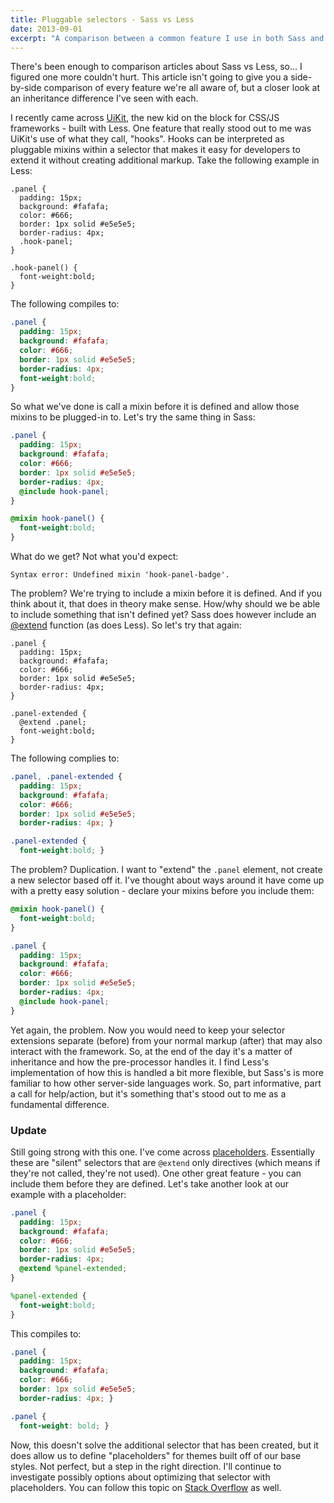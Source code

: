 ```yaml
---
title: Pluggable selectors - Sass vs Less
date: 2013-09-01
excerpt: "A comparison between a common feature I use in both Sass and Less"
---
```


There's been enough to comparison articles about Sass vs Less, so... I figured one more couldn't hurt. This article isn't going to give you a side-by-side comparison of every feature we're all aware of, but a closer look at an inheritance difference I've seen with each.

I recently came across [UiKit](http://getuikit.com), the new kid on the block for CSS/JS frameworks - built with Less. One feature that really stood out to me was UiKit's use of what they call, "hooks". Hooks can be interpreted as pluggable mixins within a selector that makes it easy for developers to extend it without creating additional markup. Take the following example in Less:

```less
.panel {
  padding: 15px;
  background: #fafafa;
  color: #666;
  border: 1px solid #e5e5e5;
  border-radius: 4px;
  .hook-panel;
}

.hook-panel() {
  font-weight:bold;
}
```

The following compiles to:

```css
.panel {
  padding: 15px;
  background: #fafafa;
  color: #666;
  border: 1px solid #e5e5e5;
  border-radius: 4px;
  font-weight:bold;
}
```

So what we've done is call a mixin before it is defined and allow those mixins to be plugged-in to. Let's try the same thing in Sass:

```scss
.panel {
  padding: 15px;
  background: #fafafa;
  color: #666;
  border: 1px solid #e5e5e5;
  border-radius: 4px;
  @include hook-panel;
}

@mixin hook-panel() {
  font-weight:bold;
}
```

What do we get? Not what you'd expect:

```console
Syntax error: Undefined mixin 'hook-panel-badge'.
```

The problem? We're trying to include a mixin before it is defined. And if you think about it, that does in theory make sense. How/why should we be able to include something that isn't defined yet? Sass does however include an [@extend](http://sass-lang.com/docs/yardoc/file.SASS_REFERENCE.html#extend) function (as does Less). So let's try that again:

```less
.panel {
  padding: 15px;
  background: #fafafa;
  color: #666;
  border: 1px solid #e5e5e5;
  border-radius: 4px;
}

.panel-extended {
  @extend .panel;
  font-weight:bold;
}
```

The following complies to:

```css
.panel, .panel-extended {
  padding: 15px;
  background: #fafafa;
  color: #666;
  border: 1px solid #e5e5e5;
  border-radius: 4px; }

.panel-extended {
  font-weight:bold; }
```

The problem? Duplication. I want to "extend" the `.panel` element, not create a new selector based off it. I've thought about ways around it have come up with a pretty easy solution - declare your mixins before you include them:

```scss
@mixin hook-panel() {
  font-weight:bold;
}

.panel {
  padding: 15px;
  background: #fafafa;
  color: #666;
  border: 1px solid #e5e5e5;
  border-radius: 4px;
  @include hook-panel;
}
```

Yet again, the problem. Now you would need to keep your selector extensions separate (before) from your normal markup (after) that may also interact with the framework. So, at the end of the day it's a matter of inheritance and how the pre-processor handles it. I find Less's implementation of how this is handled a bit more flexible, but Sass's is more familiar to how other server-side languages work. So, part informative, part a call for help/action, but it's something that's stood out to me as a fundamental difference.

### Update

Still going strong with this one. I've come across [placeholders](http://sass-lang.com/docs/yardoc/file.SASS_REFERENCE.html#placeholder_selectors_). Essentially these are "silent" selectors that are `@extend` only directives (which means if they're not called, they're not used). One other great feature - you can include them before they are defined. Let's take another look at our example with a placeholder:

```scss
.panel {
  padding: 15px;
  background: #fafafa;
  color: #666;
  border: 1px solid #e5e5e5;
  border-radius: 4px;
  @extend %panel-extended;
}

%panel-extended {
  font-weight:bold;
}
```

This compiles to:

```css
.panel {
  padding: 15px;
  background: #fafafa;
  color: #666;
  border: 1px solid #e5e5e5;
  border-radius: 4px; }

.panel {
  font-weight: bold; }
```

Now, this doesn't solve the additional selector that has been created, but it does allow us to define "placeholders" for themes built off of our base styles. Not perfect, but a step in the right direction. I'll continue to investigate possibly options about optimizing that selector with placeholders. You can follow this topic on [Stack Overflow](http://stackoverflow.com/questions/18561708/are-there-hooks-in-sass) as well.
